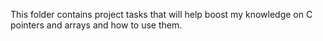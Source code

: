 This folder contains project tasks that will help boost my knowledge on C pointers and arrays and how to use them.
